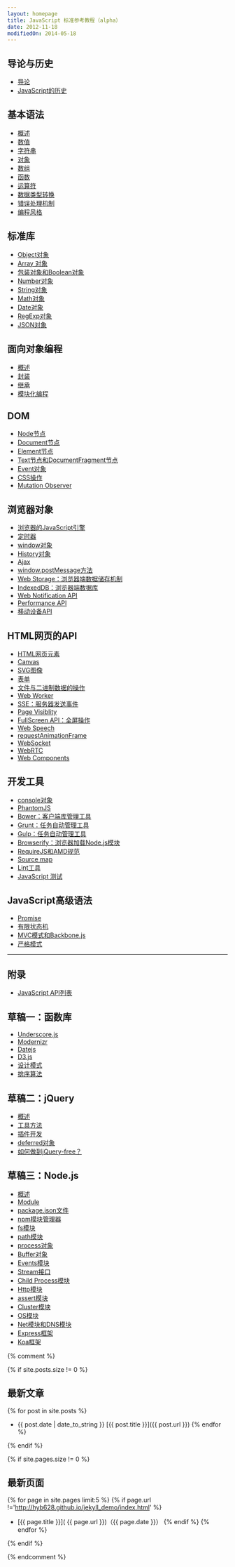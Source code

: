```yaml
---
layout: homepage
title: JavaScript 标准参考教程（alpha）
date: 2012-11-18
modifiedOn: 2014-05-18
---
```


<h2 id="introduction">导论与历史</h2>

- [导论](http://hyb628.github.io/jekyll_demo/introduction/intro.html)
- [JavaScript的历史](http://hyb628.github.io/jekyll_demo/introduction/history.html)

<h2 id="grammar">基本语法</h2>

- [概述](http://hyb628.github.io/jekyll_demo/grammar/basic.html)
- [数值](http://hyb628.github.io/jekyll_demo/grammar/number.html)
- [字符串](http://hyb628.github.io/jekyll_demo/grammar/string.html)
- [对象](http://hyb628.github.io/jekyll_demo/grammar/object.html)
- [数组](http://hyb628.github.io/jekyll_demo/grammar/array.html)
- [函数](http://hyb628.github.io/jekyll_demo/grammar/function.html)
- [运算符](http://hyb628.github.io/jekyll_demo/grammar/operator.html)
- [数据类型转换](http://hyb628.github.io/jekyll_demo/grammar/conversion.html)
- [错误处理机制](http://hyb628.github.io/jekyll_demo/grammar/error.html)
- [编程风格](http://hyb628.github.io/jekyll_demo/grammar/style.html)

<h2 id="stdlib">标准库</h2>

- [Object对象](http://hyb628.github.io/jekyll_demo/stdlib/object.html)
- [Array 对象](http://hyb628.github.io/jekyll_demo/stdlib/array.html)
- [包装对象和Boolean对象](stdlib/wrapper.html)
- [Number对象](http://hyb628.github.io/jekyll_demo/stdlib/number.html)
- [String对象](http://hyb628.github.io/jekyll_demo/stdlib/string.html)
- [Math对象](http://hyb628.github.io/jekyll_demo/stdlib/math.html)
- [Date对象](http://hyb628.github.io/jekyll_demo/stdlib/date.html)
- [RegExp对象](http://hyb628.github.io/jekyll_demo/stdlib/regexp.html)
- [JSON对象](http://hyb628.github.io/jekyll_demo/stdlib/json.html)

<h2 id="oop">面向对象编程</h2>

- [概述](http://hyb628.github.io/jekyll_demo/oop/basic.html)
- [封装](http://hyb628.github.io/jekyll_demo/oop/encapsulation.html)
- [继承](http://hyb628.github.io/jekyll_demo/oop/inheritance.html)
- [模块化编程](http://hyb628.github.io/jekyll_demo/oop/module.html)

<h2 id="dom">DOM</h2>

- [Node节点](http://hyb628.github.io/jekyll_demo/dom/node.html)
- [Document节点](http://hyb628.github.io/jekyll_demo/dom/document.html)
- [Element节点](http://hyb628.github.io/jekyll_demo/dom/element.html)
- [Text节点和DocumentFragment节点](dom/text.html)
- [Event对象](http://hyb628.github.io/jekyll_demo/dom/event.html)
- [CSS操作](http://hyb628.github.io/jekyll_demo/dom/css.html)
- [Mutation Observer](http://hyb628.github.io/jekyll_demo/dom/mutationobserver.html)

<h2 id="bom">浏览器对象</h2>

- [浏览器的JavaScript引擎](http://hyb628.github.io/jekyll_demo/bom/engine.html)
- [定时器](http://hyb628.github.io/jekyll_demo/bom/timer.html)
- [window对象](http://hyb628.github.io/jekyll_demo/bom/window.html)
- [History对象](http://hyb628.github.io/jekyll_demo/bom/history.html)
- [Ajax](http://hyb628.github.io/jekyll_demo/bom/ajax.html)
- [window.postMessage方法](http://hyb628.github.io/jekyll_demo/bom/windowpostmessage.html)
- [Web Storage：浏览器端数据储存机制](http://hyb628.github.io/jekyll_demo/bom/webstorage.html)
- [IndexedDB：浏览器端数据库](http://hyb628.github.io/jekyll_demo/bom/indexeddb.html)
- [Web Notification API](http://hyb628.github.io/jekyll_demo/bom/notification.html)
- [Performance API](http://hyb628.github.io/jekyll_demo/bom/performance.html)
- [移动设备API](http://hyb628.github.io/jekyll_demo/bom/mobile.html)

<h2 id="htmlapi">HTML网页的API</h2>

- [HTML网页元素](http://hyb628.github.io/jekyll_demo/htmlapi/elements.html)
- [Canvas](http://hyb628.github.io/jekyll_demo/htmlapi/canvas.html)
- [SVG图像](http://hyb628.github.io/jekyll_demo/htmlapi/svg.html)
- [表单](http://hyb628.github.io/jekyll_demo/htmlapi/form.html)
- [文件与二进制数据的操作](http://hyb628.github.io/jekyll_demo/htmlapi/file.html)
- [Web Worker](http://hyb628.github.io/jekyll_demo/htmlapi/webworker.html)
- [SSE：服务器发送事件](http://hyb628.github.io/jekyll_demo/htmlapi/eventsource.html)
- [Page Visiblity](http://hyb628.github.io/jekyll_demo/htmlapi/pagevisibility.html)
- [FullScreen API：全屏操作](http://hyb628.github.io/jekyll_demo/htmlapi/fullscreen.html)
- [Web Speech](http://hyb628.github.io/jekyll_demo/htmlapi/webspeech.html)
- [requestAnimationFrame](http://hyb628.github.io/jekyll_demo/htmlapi/requestanimationframe.html)
- [WebSocket](http://hyb628.github.io/jekyll_demo/htmlapi/websocket.html)
- [WebRTC](http://hyb628.github.io/jekyll_demo/htmlapi/webrtc.html)
- [Web Components](http://hyb628.github.io/jekyll_demo/htmlapi/webcomponents.html)

<h2 id="tool">开发工具</h2>

- [console对象](http://hyb628.github.io/jekyll_demo/tool/console.html)
- [PhantomJS](http://hyb628.github.io/jekyll_demo/tool/phantomjs.html)
- [Bower：客户端库管理工具](http://hyb628.github.io/jekyll_demo/tool/bower.html)
- [Grunt：任务自动管理工具](http://hyb628.github.io/jekyll_demo/tool/grunt.html)
- [Gulp：任务自动管理工具](http://hyb628.github.io/jekyll_demo/tool/gulp.html)
- [Browserify：浏览器加载Node.js模块](http://hyb628.github.io/jekyll_demo/tool/browserify.html)
- [RequireJS和AMD规范](http://hyb628.github.io/jekyll_demo/tool/requirejs.html)
- [Source map](http://hyb628.github.io/jekyll_demo/tool/sourcemap.html)
- [Lint工具](http://hyb628.github.io/jekyll_demo/tool/lint.html)
- [JavaScript 测试](http://hyb628.github.io/jekyll_demo/tool/testing.html)

<h2 id="advanced">JavaScript高级语法</h2>

- [Promise](http://hyb628.github.io/jekyll_demo/advanced/promise.html)
- [有限状态机](http://hyb628.github.io/jekyll_demo/advanced/fsm.html)
- [MVC模式和Backbone.js](http://hyb628.github.io/jekyll_demo/advanced/backbonejs.html)
- [严格模式](http://hyb628.github.io/jekyll_demo/advanced/strict.html)

<hr></hr>

<h2 id="appendix">附录</h2>

- [JavaScript API列表](http://hyb628.github.io/jekyll_demo/appendix/api.html)

<h2 id="library">草稿一：函数库</h2>

- [Underscore.js](http://hyb628.github.io/jekyll_demo/library/underscore.html)
- [Modernizr](http://hyb628.github.io/jekyll_demo/library/modernizr.html)
- [Datejs](http://hyb628.github.io/jekyll_demo/library/datejs.html)
- [D3.js](http://hyb628.github.io/jekyll_demo/library/d3.html)
- [设计模式](http://hyb628.github.io/jekyll_demo/library/designpattern.html)
- [排序算法](http://hyb628.github.io/jekyll_demo/library/sorting.html)

<h2 id="jquery">草稿二：jQuery</h2>

- [概述](http://hyb628.github.io/jekyll_demo/jquery/basic.html)
- [工具方法](http://hyb628.github.io/jekyll_demo/jquery/utility.html)
- [插件开发](http://hyb628.github.io/jekyll_demo/jquery/plugin.html)
- [deferred对象](http://hyb628.github.io/jekyll_demo/jquery/deferred.html)
- [如何做到jQuery-free？](http://hyb628.github.io/jekyll_demo/jquery/jquery-free.html)

<h2 id="nodejs">草稿三：Node.js</h2>

- [概述](http://hyb628.github.io/jekyll_demo/nodejs/basic.html)
- [Module](http://hyb628.github.io/jekyll_demo/nodejs/module.html)
- [package.json文件](http://hyb628.github.io/jekyll_demo/nodejs/packagejson.html)
- [npm模块管理器](http://hyb628.github.io/jekyll_demo/nodejs/npm.html)
- [fs模块](http://hyb628.github.io/jekyll_demo/nodejs/fs.html)
- [path模块](http://hyb628.github.io/jekyll_demo/nodejs/path.html)
- [process对象](http://hyb628.github.io/jekyll_demo/nodejs/process.html)
- [Buffer对象](http://hyb628.github.io/jekyll_demo/nodejs/buffer.html)
- [Events模块](http://hyb628.github.io/jekyll_demo/nodejs/events.html)
- [Stream接口](http://hyb628.github.io/jekyll_demo/nodejs/stream.html)
- [Child Process模块](http://hyb628.github.io/jekyll_demo/nodejs/child-process.html)
- [Http模块](http://hyb628.github.io/jekyll_demo/nodejs/http.html)
- [assert模块](http://hyb628.github.io/jekyll_demo/nodejs/assert.html)
- [Cluster模块](http://hyb628.github.io/jekyll_demo/nodejs/cluster.html)
- [OS模块](http://hyb628.github.io/jekyll_demo/nodejs/os.html)
- [Net模块和DNS模块](http://hyb628.github.io/jekyll_demo/nodejs/net.html)
- [Express框架](http://hyb628.github.io/jekyll_demo/nodejs/express.html)
- [Koa框架](http://hyb628.github.io/jekyll_demo/nodejs/koa.html)

{% comment %}

{% if site.posts.size != 0 %}

## 最新文章

{% for post in site.posts %}
* {{ post.date | date_to_string }} [{{ post.title }}]({{ post.url }})
{% endfor %}

{% endif %}

{% if site.pages.size != 0 %}

## 最新页面

{% for page in site.pages limit:5 %}
{% if page.url !='http://hyb628.github.io/jekyll_demo/index.html' %}
* [{{ page.title }}]( {{ page.url }})（{{ page.date }}）
{% endif %}
{% endfor %}

{% endif %}

{% endcomment %}
